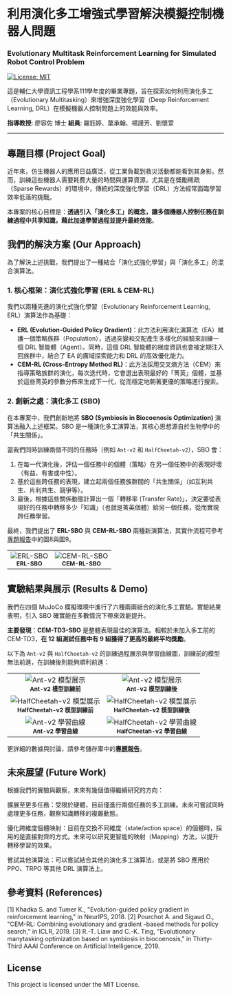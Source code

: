 # 利用演化多工增強式學習解決模擬控制機器人問題
### Evolutionary Multitask Reinforcement Learning for Simulated Robot Control Problem

[![License: MIT](https://img.shields.io/badge/License-MIT-yellow.svg)](https://opensource.org/licenses/MIT)

這是輔仁大學資訊工程學系111學年度的畢業專題，旨在探索如何利用演化多工（Evolutionary Multitasking）來增強深度強化學習（Deep Reinforcement Learning, DRL）在模擬機器人控制問題上的效能與效率。

**指導教授**: 廖容佐 博士
**組員**: 羅鈺婷、葉承翰、楊謹芳、劉懷萱

---

## 專題目標 (Project Goal)

近年來，仿生機器人的應用日益廣泛，從工業負載到救災活動都能看到其身影。然而，訓練這些機器人需要耗費大量的時間與運算資源，尤其是在獎勵稀疏（Sparse Rewards）的環境中，傳統的深度強化學習（DRL）方法經常面臨學習效率低落的挑戰。

本專案的核心目標是：**透過引入「演化多工」的概念，讓多個機器人控制任務在訓練過程中共享知識，藉此加速學習過程並提升最終效能**。

## 我們的解決方案 (Our Approach)

為了解決上述挑戰，我們提出了一種結合「演化式強化學習」與「演化多工」的混合演算法。

### 1. 核心框架：演化式強化學習 (ERL & CEM-RL)

我們以兩種先進的演化式強化學習（Evolutionary Reinforcement Learning, ERL）演算法作為基礎：

- **ERL (Evolution-Guided Policy Gradient)**：此方法利用演化演算法（EA）維護一個策略族群（Population），透過突變和交配產生多樣化的經驗來訓練一個 DRL 智能體（Agent）。同時，這個 DRL 智能體的梯度資訊也會被定期注入回族群中，結合了 EA 的廣域探索能力和 DRL 的高效優化能力。
- **CEM-RL (Cross-Entropy Method RL)**：此方法採用交叉熵方法（CEM）來指導策略族群的演化，每次迭代時，它會選出表現最好的「菁英」個體，並基於這些菁英的參數分佈來生成下一代，從而穩定地朝著更優的策略進行搜索。

### 2. 創新之處：演化多工 (SBO)

在本專案中，我們創新地將 **SBO (Symbiosis in Biocoenosis Optimization)** 演算法融入上述框架。SBO 是一種演化多工演算法，其核心思想源自於生物學中的「共生關係」。

當我們同時訓練兩個不同的任務時（例如 `Ant-v2` 和 `HalfCheetah-v2`），SBO 會：
1.  在每一代演化後，評估一個任務中的個體（策略）在另一個任務中的表現好壞（有益、有害或中性）。
2.  基於這些跨任務的表現，建立起兩個任務族群間的「共生關係」（如互利共生、片利共生、競爭等）。
3.  最後，根據這些關係動態計算出一個「轉移率 (Transfer Rate)」，決定要從表現好的任務中轉移多少「知識」（也就是菁英個體）給另一個任務，從而實現跨任務學習。

最終，我們提出了 **ERL-SBO** 與 **CEM-RL-SBO** 兩種新演算法，其實作流程可參考[專題報告](A06專題報告最終版.pdf)中的圖8與圖9。

<table>
  <tr>
    <td align="center">
      <img src="https://github.com/user-attachments/assets/3b783f8b-de10-4b12-aec7-9fd223eaffd8" alt="ERL-SBO" />
      <br />
      <sub><b>ERL-SBO</b></sub>
    </td>
    <td align="center">
      <img src="https://github.com/user-attachments/assets/25a547c2-215a-4c11-9fe3-f924eb0ae2a8" alt="CEM-RL-SBO" />
      <br />
      <sub><b>CEM-RL-SBO</b></sub>
    </td>
  </tr>
</table>

## 實驗結果與展示 (Results & Demo)

我們在四個 MuJoCo 模擬環境中進行了六種兩兩組合的演化多工實驗。實驗結果表明，引入 SBO 確實能在多數情況下帶來效能提升。

**主要發現**：**CEM-TD3-SBO** 是整體表現最佳的演算法。相較於未加入多工前的 CEM-TD3，**在 12 組測試任務中有 9 組獲得了更高的最終平均獎勵**。

以下為 `Ant-v2` 與 `HalfCheetah-v2` 的訓練過程展示與學習曲線圖，訓練前的模型無法前進，在訓練後則能夠順利前進：

<table>
  <tr>
    <td align="center">
      <img src="https://github.com/user-attachments/assets/97a6b539-a106-479c-8f90-1e9f3dedd137" alt="Ant-v2 模型展示" />
      <br />
      <sub><b>Ant-v2 模型訓練前</b></sub>
    </td>
    <td align="center">
      <img src="https://github.com/user-attachments/assets/745fd300-b940-42fe-8b27-515edc443387" alt="Ant-v2 模型展示" />
      <br />
      <sub><b>Ant-v2 模型訓練後</b></sub>
    </td>
  </tr>
    <tr>
    <td align="center">
      <img src="https://github.com/user-attachments/assets/c3d8bb0e-fbdd-4bc9-8b04-5d608c18b56c" alt="HalfCheetah-v2 模型展示" />
      <br />
      <sub><b>HalfCheetah-v2 模型訓練前</b></sub>
    </td>
    <td align="center">
      <img src="https://github.com/user-attachments/assets/495743b2-582d-4ebc-a49c-3087caeb3951" alt="HalfCheetah-v2 模型展示" />
      <br />
      <sub><b>HalfCheetah-v2 模型訓練後</b></sub>
    </td>
  </tr>
  <tr>
    <td align="center">
      <img src="https://github.com/user-attachments/assets/19ffbdca-b0a4-46b3-b440-0272400df6b0" alt="Ant-v2 學習曲線" />
      <br />
      <sub><b>Ant-v2 學習曲線</b></sub>
    </td>
    <td align="center">
      <img src="https://github.com/user-attachments/assets/129b1925-04e2-4fa3-805b-261037dcd329" alt="HalfCheetah-v2 學習曲線" />
      <br />
      <sub><b>HalfCheetah-v2 學習曲線</b></sub>
    </td>
  </tr>
</table>

更詳細的數據與討論，請參考儲存庫中的[**專題報告**](A06專題報告最終版.pdf)。

## 未來展望 (Future Work)
根據我們的實驗與觀察，未來有幾個值得繼續研究的方向：

擴展至更多任務：受限於硬體，目前僅進行兩個任務的多工訓練。未來可嘗試同時處理更多任務，觀察知識轉移的複雜動態。

優化跨維度個體映射：目前在交換不同維度（state/action space）的個體時，採用的是直接對齊的方式。未來可以研究更智能的映射（Mapping）方法，以提升轉移學習的效果。

嘗試其他演算法：可以嘗試結合其他的演化多工演算法，或是將 SBO 應用於 PPO、TRPO 等其他 DRL 演算法上。

## 參考資料 (References)
[1] Khadka S. and Tumer K., "Evolution-guided policy gradient in reinforcement learning," in NeurIPS, 2018.
[2] Pourchot A. and Sigaud O., "CEM-RL: Combining evolutionary and gradient -based methods for policy search," in ICLR, 2019.
[3] R.-T. Liaw and C.-K. Ting, "Evolutionary manytasking optimization based on symbiosis in biocoenosis," in Thirty-Third AAAI Conference on Artificial Intelligence, 2019.

## License
This project is licensed under the MIT License.